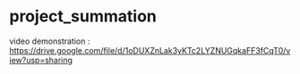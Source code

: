# project_summation
video demonstration : https://drive.google.com/file/d/1oDUXZnLak3yKTc2LYZNUGqkaFF3fCqT0/view?usp=sharing
